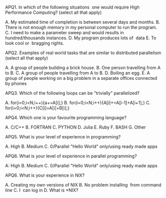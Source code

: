 APQ1.  In which of the following situations  one would require High Performance Computing? (select all that apply)

A. My estimated time of completion is between several days and months.
B. There is not enough memory in my personal computer to run the program.
C. I need to make a parameter sweep and would results in hundred/thousands instances.
D. My program produces lots of  data
E. To look cool or  bragging rights. 

APQ2. Examples of real world tasks that are similar to distributed parallelism (select all that apply)

A. A group of people building a brick house.
B. One person travelling from A to B.
C. A group of people travelling from A to B.
D. Boiling an egg.
E. A group of people working on a big problem in a separate offices connected by phones

APQ3. Which of the following loops can be "trivially" parallelized?

A. for(i=0;i<N;i++){a+=A[i];}
B. for(i=0;i<N;i++){A[i]+=A[i-1]+A[i+1];}
C. for(i=0;i<N;i++){C[i]=A[i]+B[i];}

APQ4. Which one is your favourite programming language?

A. C/C++
B. FORTRAN
C. PYTHON
D. Julia
E. Ruby
F. BASH
G. Other

APQ5. What is your level of experience in programming?

A. High
B. Medium
C. 0/Parallel "Hello World" only/using ready made apps

APQ6. What is your level of experience in parallel programming?

A: High
B. Medium
C. 0/Parallel "Hello World" only/using ready made apps

APQ6. What is your experience in NIX?

A. Creating my own versions of NIX
B. No problem installing  from command line
C. I  can log in
D. What is *NIX?
